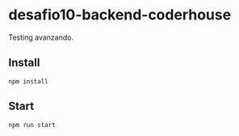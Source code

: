 # desafio10-backend-coderhouse
Testing avanzando.

## Install
`npm install`

## Start
`npm run start`

